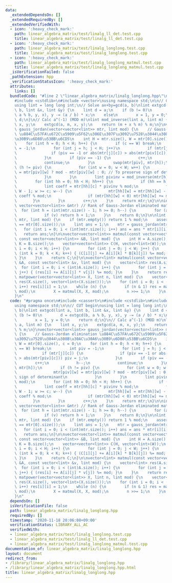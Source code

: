 ```yaml
---
data:
  _extendedDependsOn: []
  _extendedRequiredBy: []
  _extendedVerifiedWith:
  - icon: ':heavy_check_mark:'
    path: linear_algebra_matrix/test/linalg_ll_det.test.cpp
    title: linear_algebra_matrix/test/linalg_ll_det.test.cpp
  - icon: ':heavy_check_mark:'
    path: linear_algebra_matrix/test/linalg_longlong.test.cpp
    title: linear_algebra_matrix/test/linalg_longlong.test.cpp
  - icon: ':heavy_check_mark:'
    path: linear_algebra_matrix/test/linalg_longlong_matmul.test.cpp
    title: linear_algebra_matrix/test/linalg_longlong_matmul.test.cpp
  _isVerificationFailed: false
  _pathExtension: hpp
  _verificationStatusIcon: ':heavy_check_mark:'
  attributes:
    links: []
  bundledCode: "#line 2 \"linear_algebra_matrix/linalg_longlong.hpp\"\n#include <cassert>\n\
    #include <cstdlib>\n#include <vector>\nusing namespace std;\n\n// CUT begin\n\
    using lint = long long int;\n// Solve ax+by=gcd(a, b)\nlint extgcd(lint a, lint\
    \ b, lint &x, lint &y) {\n    lint d = a;\n    if (b != 0)\n        d = extgcd(b,\
    \ a % b, y, x), y -= (a / b) * x;\n    else\n        x = 1, y = 0;\n    return\
    \ d;\n}\n// Calc a^(-1) (MOD m)\nlint mod_inverse(lint a, lint m) {\n    lint\
    \ x, y;\n    extgcd(a, m, x, y);\n    return (m + x % m) % m;\n}\nvector<vector<lint>>\
    \ gauss_jordan(vector<vector<lint>> mtr, lint mod) {\n    // Gauss-Jordan elimination\
    \ \u884C\u57FA\u672C\u5909\u5F62\u306E\u307F\u3092\u7528\u3044\u308B\u30AC\u30A6\
    \u30B9\u6D88\u53BB\u6CD5\n    int H = mtr.size(), W = mtr[0].size(), c = 0;\n\
    \    for (int h = 0; h < H; h++) {\n        if (c == W) break;\n        int piv\
    \ = -1;\n        for (int j = h; j < H; j++)\n            if (mtr[j][c]) {\n \
    \               if (piv == -1 or abs(mtr[j][c]) > abs(mtr[piv][c])) piv = j;\n\
    \            }\n        if (piv == -1) {\n            c++;\n            h--;\n\
    \            continue;\n        }\n        swap(mtr[piv], mtr[h]);\n        if\
    \ (h != piv) {\n            for (int w = 0; w < W; w++) {\n                mtr[piv][w]\
    \ = mtr[piv][w] ? mod - mtr[piv][w] : 0; // To preserve sign of determinant\n\
    \            }\n        }\n        lint pivinv = mod_inverse(mtr[h][c], mod);\n\
    \        for (int hh = 0; hh < H; hh++) {\n            if (hh == h) continue;\n\
    \            lint coeff = mtr[hh][c] * pivinv % mod;\n            for (int w =\
    \ W - 1; w >= c; w--) {\n                mtr[hh][w] = mtr[hh][w] - mtr[h][w] *\
    \ coeff % mod;\n                if (mtr[hh][w] < 0) mtr[hh][w] += mod;\n     \
    \       }\n        }\n        c++;\n    }\n    return mtr;\n}\n\nint rank_gauss_jordan(const\
    \ vector<vector<lint>> &mtr) // Rank of Gauss-Jordan eliminated matrix\n{\n  \
    \  for (int h = (int)mtr.size() - 1; h >= 0; h--) {\n        for (auto v : mtr[h])\n\
    \            if (v) return h + 1;\n    }\n    return 0;\n}\n\nlint mod_determinant(vector<vector<lint>>\
    \ mtr, lint mod) {\n    if (mtr.empty()) return 1 % mod;\n    assert(mtr.size()\
    \ == mtr[0].size());\n    lint ans = 1;\n    mtr = gauss_jordan(mtr, mod);\n \
    \   for (int i = 0; i < (int)mtr.size(); i++) ans = ans * mtr[i][i] % mod;\n \
    \   return ans;\n}\n\nvector<vector<lint>> matmul(const vector<vector<lint>> &A,\
    \ const vector<vector<lint>> &B, lint mod) {\n    int H = A.size(), W = B[0].size(),\
    \ K = B.size();\n    vector<vector<lint>> C(H, vector<lint>(W));\n    for (int\
    \ i = 0; i < H; i++) {\n        for (int j = 0; j < W; j++) {\n            for\
    \ (int k = 0; k < K; k++) { (C[i][j] += A[i][k] * B[k][j]) %= mod; }\n       \
    \ }\n    }\n    return C;\n}\n\nvector<lint> matmul(const vector<vector<lint>>\
    \ &A, const vector<lint> &v, lint mod) {\n    vector<lint> res(A.size());\n  \
    \  for (int i = 0; i < (int)A.size(); i++) {\n        for (int j = 0; j < (int)v.size();\
    \ j++) { (res[i] += A[i][j] * v[j]) %= mod; }\n    }\n    return res;\n}\nvector<vector<lint>>\
    \ matpower(vector<vector<lint>> X, lint n, lint mod) {\n    vector<vector<lint>>\
    \ res(X.size(), vector<lint>(X.size()));\n    for (int i = 0; i < (int)res.size();\
    \ i++) res[i][i] = 1;\n    while (n) {\n        if (n & 1) res = matmul(res, X,\
    \ mod);\n        X = matmul(X, X, mod);\n        n >>= 1;\n    }\n    return res;\n\
    }\n"
  code: "#pragma once\n#include <cassert>\n#include <cstdlib>\n#include <vector>\n\
    using namespace std;\n\n// CUT begin\nusing lint = long long int;\n// Solve ax+by=gcd(a,\
    \ b)\nlint extgcd(lint a, lint b, lint &x, lint &y) {\n    lint d = a;\n    if\
    \ (b != 0)\n        d = extgcd(b, a % b, y, x), y -= (a / b) * x;\n    else\n\
    \        x = 1, y = 0;\n    return d;\n}\n// Calc a^(-1) (MOD m)\nlint mod_inverse(lint\
    \ a, lint m) {\n    lint x, y;\n    extgcd(a, m, x, y);\n    return (m + x % m)\
    \ % m;\n}\nvector<vector<lint>> gauss_jordan(vector<vector<lint>> mtr, lint mod)\
    \ {\n    // Gauss-Jordan elimination \u884C\u57FA\u672C\u5909\u5F62\u306E\u307F\
    \u3092\u7528\u3044\u308B\u30AC\u30A6\u30B9\u6D88\u53BB\u6CD5\n    int H = mtr.size(),\
    \ W = mtr[0].size(), c = 0;\n    for (int h = 0; h < H; h++) {\n        if (c\
    \ == W) break;\n        int piv = -1;\n        for (int j = h; j < H; j++)\n \
    \           if (mtr[j][c]) {\n                if (piv == -1 or abs(mtr[j][c])\
    \ > abs(mtr[piv][c])) piv = j;\n            }\n        if (piv == -1) {\n    \
    \        c++;\n            h--;\n            continue;\n        }\n        swap(mtr[piv],\
    \ mtr[h]);\n        if (h != piv) {\n            for (int w = 0; w < W; w++) {\n\
    \                mtr[piv][w] = mtr[piv][w] ? mod - mtr[piv][w] : 0; // To preserve\
    \ sign of determinant\n            }\n        }\n        lint pivinv = mod_inverse(mtr[h][c],\
    \ mod);\n        for (int hh = 0; hh < H; hh++) {\n            if (hh == h) continue;\n\
    \            lint coeff = mtr[hh][c] * pivinv % mod;\n            for (int w =\
    \ W - 1; w >= c; w--) {\n                mtr[hh][w] = mtr[hh][w] - mtr[h][w] *\
    \ coeff % mod;\n                if (mtr[hh][w] < 0) mtr[hh][w] += mod;\n     \
    \       }\n        }\n        c++;\n    }\n    return mtr;\n}\n\nint rank_gauss_jordan(const\
    \ vector<vector<lint>> &mtr) // Rank of Gauss-Jordan eliminated matrix\n{\n  \
    \  for (int h = (int)mtr.size() - 1; h >= 0; h--) {\n        for (auto v : mtr[h])\n\
    \            if (v) return h + 1;\n    }\n    return 0;\n}\n\nlint mod_determinant(vector<vector<lint>>\
    \ mtr, lint mod) {\n    if (mtr.empty()) return 1 % mod;\n    assert(mtr.size()\
    \ == mtr[0].size());\n    lint ans = 1;\n    mtr = gauss_jordan(mtr, mod);\n \
    \   for (int i = 0; i < (int)mtr.size(); i++) ans = ans * mtr[i][i] % mod;\n \
    \   return ans;\n}\n\nvector<vector<lint>> matmul(const vector<vector<lint>> &A,\
    \ const vector<vector<lint>> &B, lint mod) {\n    int H = A.size(), W = B[0].size(),\
    \ K = B.size();\n    vector<vector<lint>> C(H, vector<lint>(W));\n    for (int\
    \ i = 0; i < H; i++) {\n        for (int j = 0; j < W; j++) {\n            for\
    \ (int k = 0; k < K; k++) { (C[i][j] += A[i][k] * B[k][j]) %= mod; }\n       \
    \ }\n    }\n    return C;\n}\n\nvector<lint> matmul(const vector<vector<lint>>\
    \ &A, const vector<lint> &v, lint mod) {\n    vector<lint> res(A.size());\n  \
    \  for (int i = 0; i < (int)A.size(); i++) {\n        for (int j = 0; j < (int)v.size();\
    \ j++) { (res[i] += A[i][j] * v[j]) %= mod; }\n    }\n    return res;\n}\nvector<vector<lint>>\
    \ matpower(vector<vector<lint>> X, lint n, lint mod) {\n    vector<vector<lint>>\
    \ res(X.size(), vector<lint>(X.size()));\n    for (int i = 0; i < (int)res.size();\
    \ i++) res[i][i] = 1;\n    while (n) {\n        if (n & 1) res = matmul(res, X,\
    \ mod);\n        X = matmul(X, X, mod);\n        n >>= 1;\n    }\n    return res;\n\
    }\n"
  dependsOn: []
  isVerificationFile: false
  path: linear_algebra_matrix/linalg_longlong.hpp
  requiredBy: []
  timestamp: '2020-11-18 20:06:08+09:00'
  verificationStatus: LIBRARY_ALL_AC
  verifiedWith:
  - linear_algebra_matrix/test/linalg_longlong.test.cpp
  - linear_algebra_matrix/test/linalg_ll_det.test.cpp
  - linear_algebra_matrix/test/linalg_longlong_matmul.test.cpp
documentation_of: linear_algebra_matrix/linalg_longlong.hpp
layout: document
redirect_from:
- /library/linear_algebra_matrix/linalg_longlong.hpp
- /library/linear_algebra_matrix/linalg_longlong.hpp.html
title: linear_algebra_matrix/linalg_longlong.hpp
---
```

